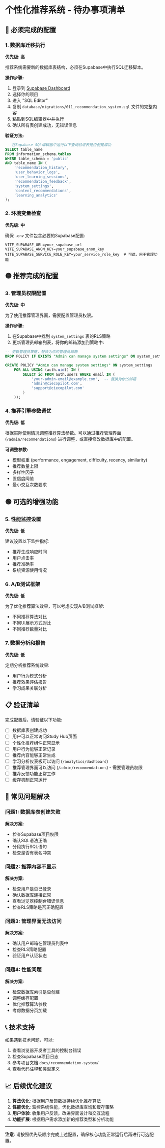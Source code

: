 # 个性化推荐系统 - 待办事项清单

## 🔴 必须完成的配置

### 1. 数据库迁移执行
**优先级: 高**

推荐系统需要新的数据库表结构，必须在Supabase中执行SQL迁移脚本。

**操作步骤:**
1. 登录到 [Supabase Dashboard](https://supabase.com/dashboard)
2. 选择你的项目
3. 进入 "SQL Editor"
4. 复制 `database/migrations/011_recommendation_system.sql` 文件的完整内容
5. 粘贴到SQL编辑器中并执行
6. 确认所有表创建成功，无错误信息

**验证方法:**
```sql
-- 在Supabase SQL编辑器中运行以下查询验证表是否创建成功
SELECT table_name 
FROM information_schema.tables 
WHERE table_schema = 'public' 
AND table_name IN (
    'recommendation_history',
    'user_behavior_logs',
    'user_learning_sessions', 
    'recommendation_feedback',
    'system_settings',
    'content_recommendations',
    'learning_analytics'
);
```

### 2. 环境变量检查
**优先级: 中**

确保 `.env` 文件包含必要的Supabase配置:

```env
VITE_SUPABASE_URL=your_supabase_url
VITE_SUPABASE_ANON_KEY=your_supabase_anon_key
VITE_SUPABASE_SERVICE_ROLE_KEY=your_service_role_key  # 可选，用于管理功能
```

## 🟡 推荐完成的配置

### 3. 管理员权限配置
**优先级: 中**

为了使用推荐管理界面，需要配置管理员权限。

**操作步骤:**
1. 在Supabase中找到 `system_settings` 表的RLS策略
2. 更新管理员邮箱列表，将你的邮箱添加到策略中:

```sql
-- 更新管理员策略，替换为你的管理员邮箱
DROP POLICY IF EXISTS "Admin can manage system settings" ON system_settings;

CREATE POLICY "Admin can manage system settings" ON system_settings
    FOR ALL USING (auth.uid() IN (
        SELECT id FROM auth.users WHERE email IN (
            'your-admin-email@example.com',  -- 替换为你的邮箱
            'admin@ciecopilot.com',
            'support@ciecopilot.com'
        )
    ));
```

### 4. 推荐引擎参数调优
**优先级: 低**

根据实际使用情况调整推荐算法参数。可以通过推荐管理界面 (`/admin/recommendations`) 进行调整，或直接修改数据库中的配置。

**可调整参数:**
- 模型权重 (performance, engagement, difficulty, recency, similarity)
- 推荐数量上限
- 多样性因子
- 置信度阈值
- 最小交互次数要求

## 🟢 可选的增强功能

### 5. 性能监控设置
**优先级: 低**

建议设置以下监控指标:
- 推荐生成响应时间
- 用户点击率
- 推荐准确率
- 系统资源使用情况

### 6. A/B测试框架
**优先级: 低**

为了优化推荐算法效果，可以考虑实现A/B测试框架:
- 不同推荐算法对比
- 不同UI展示方式对比
- 不同推荐数量对比

### 7. 数据分析和报告
**优先级: 低**

定期分析推荐系统效果:
- 用户行为模式分析
- 推荐效果评估报告
- 学习成果关联分析

## 📋 验证清单

完成配置后，请验证以下功能:

- [ ] 数据库表创建成功
- [ ] 用户可以正常访问Study Hub页面
- [ ] 个性化推荐组件正常显示
- [ ] 用户行为能够正常记录
- [ ] 推荐内容能够正常生成
- [ ] 学习分析仪表板可以访问 (`/analytics/dashboard`)
- [ ] 推荐管理界面可以访问 (`/admin/recommendations`) - 需要管理员权限
- [ ] 推荐反馈功能正常工作
- [ ] 缓存机制正常运行

## 🚨 常见问题解决

### 问题1: 数据库表创建失败
**解决方案:**
- 检查Supabase项目权限
- 确认SQL语法正确
- 分段执行SQL语句
- 检查是否有表名冲突

### 问题2: 推荐内容不显示
**解决方案:**
- 检查用户是否已登录
- 确认数据库连接正常
- 查看浏览器控制台错误信息
- 检查RLS策略是否正确配置

### 问题3: 管理界面无法访问
**解决方案:**
- 确认用户邮箱在管理员列表中
- 检查RLS策略配置
- 验证用户认证状态

### 问题4: 性能问题
**解决方案:**
- 检查数据库索引是否创建
- 调整缓存配置
- 优化推荐算法参数
- 考虑数据分页加载

## 📞 技术支持

如果遇到技术问题，可以:
1. 查看浏览器开发者工具的控制台错误
2. 检查Supabase项目日志
3. 参考项目文档 `docs/recommendation-system/`
4. 查看代码注释和类型定义

## 📈 后续优化建议

1. **算法优化**: 根据用户反馈数据持续优化推荐算法
2. **性能优化**: 监控系统性能，优化数据库查询和缓存策略
3. **用户体验**: 收集用户反馈，改进界面设计和交互流程
4. **功能扩展**: 根据用户需求添加新的推荐类型和分析功能

---

**注意**: 请按照优先级顺序完成上述配置，确保核心功能正常运行后再进行可选配置。